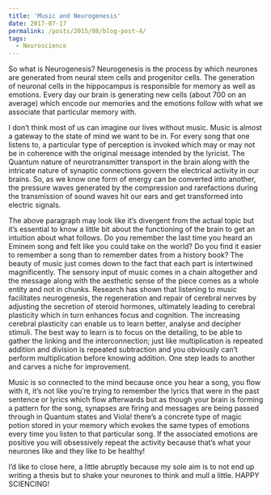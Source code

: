 ```yaml
---
title: 'Music and Neurogenesis'
date: 2017-07-17
permalink: /posts/2015/08/blog-post-4/
tags:
  - Neuroscience
---
```


So what is Neurogenesis?
Neurogenesis is the process by which neurones are generated from neural stem cells and progenitor cells. The generation of neuronal cells in the hippocampus is responsible for memory as well as emotions. Every day our brain is generating new cells (about 700 on an average) which encode our memories and the emotions follow with what we associate that particular memory with.

I don’t think most of us can imagine our lives without music. Music is almost a gateway to the state of mind we want to be in. For every song that one listens to, a particular type of perception is invoked which may or may not be in coherence with the original message intended by the lyricist. The Quantum nature of neurotransmitter transport in the brain along with the intricate nature of synaptic connections govern the electrical activity in our brains. So, as we know one form of energy can be converted into another, the pressure waves generated by the compression and rarefactions during the transmission of sound waves hit our ears and get transformed into electric signals.

The above paragraph may look like it’s divergent from the actual topic but it’s essential to know a little bit about the functioning of the brain to get an intuition about what follows. Do you remember the last time you heard an Eminem song and felt like you could take on the world? Do you find it easier to remember a song than to remember dates from a history book? The beauty of music just comes down to the fact that each part is intertwined magnificently. The sensory input of music comes in a chain altogether and the message along with the aesthetic sense of the piece comes as a whole entity and not in chunks.
Research has shown that listening to music facilitates neurogenesis, the regeneration and repair of cerebral nerves by adjusting the secretion of steroid hormones, ultimately leading to cerebral plasticity which in turn enhances focus and cognition. The increasing cerebral plasticity can enable us to learn better, analyse and decipher stimuli. The best way to learn is to focus on the detailing, to be able to gather the linking and the interconnection; just like multiplication is repeated addition and division is repeated subtraction and you obviously can’t perform multiplication before knowing addition. One step leads to another and carves a niche for improvement.

Music is so connected to the mind because once you hear a song, you flow with it, it’s not like you’re trying to remember the lyrics that were in the past sentence or lyrics which flow afterwards but as though your brain is forming a pattern for the song, synapses are firing and messages are being passed through in Quantum states and Viola! there’s a concrete type of magic potion stored in your memory which evokes the same types of emotions every time you listen to that particular song. If the associated emotions are positive you will obsessively repeat the activity because that’s what your neurones like and they like to be healthy!

I’d like to close here, a little abruptly because my sole aim is to not end up writing a thesis but to shake your neurones to think and mull a little.
HAPPY SCIENCING!
